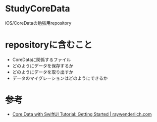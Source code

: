 # StudyCoreData
iOS/CoreDataの勉強用repository

# repositoryに含むこと
* CoreDataに関係するファイル
* どのようにデータを保存するか
* どのようにデータを取り出すか
* データのマイグレーションはどのようにできるか

# 参考
* [Core Data with SwiftUI Tutorial: Getting Started | raywenderlich.com](https://www.raywenderlich.com/9335365-core-data-with-swiftui-tutorial-getting-started)
